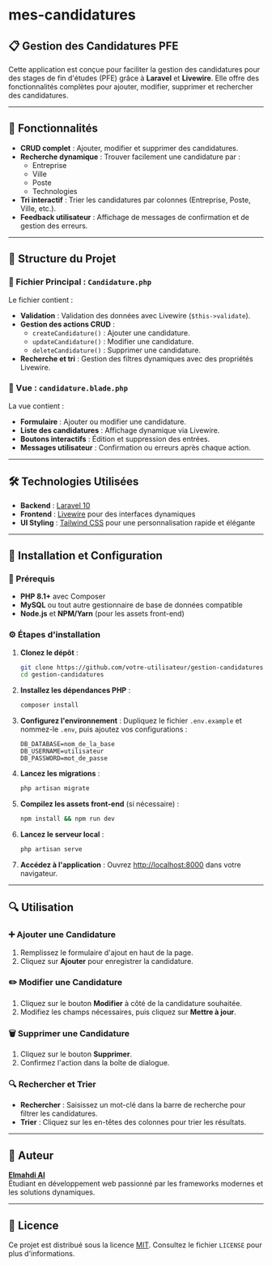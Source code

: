 # mes-candidatures
## 📋 Gestion des Candidatures PFE

Cette application est conçue pour faciliter la gestion des candidatures pour des stages de fin d'études (PFE) grâce à **Laravel** et **Livewire**. Elle offre des fonctionnalités complètes pour ajouter, modifier, supprimer et rechercher des candidatures.

---

## 🌟 Fonctionnalités

- **CRUD complet** : Ajouter, modifier et supprimer des candidatures.
- **Recherche dynamique** : Trouver facilement une candidature par :
  - Entreprise
  - Ville
  - Poste
  - Technologies
- **Tri interactif** : Trier les candidatures par colonnes (Entreprise, Poste, Ville, etc.).
- **Feedback utilisateur** : Affichage de messages de confirmation et de gestion des erreurs.

---

## 📁 Structure du Projet

### 🔑 Fichier Principal : `Candidature.php`

Le fichier contient :
- **Validation** : Validation des données avec Livewire (`$this->validate`).
- **Gestion des actions CRUD** :
  - `createCandidature()` : Ajouter une candidature.
  - `updateCandidature()` : Modifier une candidature.
  - `deleteCandidature()` : Supprimer une candidature.
- **Recherche et tri** : Gestion des filtres dynamiques avec des propriétés Livewire.

### 📄 Vue : `candidature.blade.php`

La vue contient :
- **Formulaire** : Ajouter ou modifier une candidature.
- **Liste des candidatures** : Affichage dynamique via Livewire.
- **Boutons interactifs** : Édition et suppression des entrées.
- **Messages utilisateur** : Confirmation ou erreurs après chaque action.

---

## 🛠️ Technologies Utilisées

- **Backend** : [Laravel 10](https://laravel.com/)
- **Frontend** : [Livewire](https://laravel-livewire.com/) pour des interfaces dynamiques
- **UI Styling** : [Tailwind CSS](https://tailwindcss.com/) pour une personnalisation rapide et élégante

---

## 🚀 Installation et Configuration

### 📝 Prérequis

- **PHP 8.1+** avec Composer
- **MySQL** ou tout autre gestionnaire de base de données compatible
- **Node.js** et **NPM/Yarn** (pour les assets front-end)

### ⚙️ Étapes d'installation

1. **Clonez le dépôt** :
   ```bash
   git clone https://github.com/votre-utilisateur/gestion-candidatures.git
   cd gestion-candidatures
   ```
   
2. **Installez les dépendances PHP** :
   ```bash
   composer install
   ```

3. **Configurez l'environnement** : Dupliquez le fichier `.env.example` et nommez-le `.env`, puis ajoutez vos configurations :
   ```env
   DB_DATABASE=nom_de_la_base
   DB_USERNAME=utilisateur
   DB_PASSWORD=mot_de_passe
   ```

4. **Lancez les migrations** :
   ```bash
   php artisan migrate
   ```

5. **Compilez les assets front-end** (si nécessaire) :
   ```bash
   npm install && npm run dev
   ```

6. **Lancez le serveur local** :
   ```bash
   php artisan serve
   ```

7. **Accédez à l'application** : Ouvrez [http://localhost:8000](http://localhost:8000) dans votre navigateur.

---

## 🔍 Utilisation

### ➕ Ajouter une Candidature
1. Remplissez le formulaire d'ajout en haut de la page.
2. Cliquez sur **Ajouter** pour enregistrer la candidature.

### ✏️ Modifier une Candidature
1. Cliquez sur le bouton **Modifier** à côté de la candidature souhaitée.
2. Modifiez les champs nécessaires, puis cliquez sur **Mettre à jour**.

### 🗑️ Supprimer une Candidature
1. Cliquez sur le bouton **Supprimer**.
2. Confirmez l'action dans la boîte de dialogue.

### 🔍 Rechercher et Trier
- **Rechercher** : Saisissez un mot-clé dans la barre de recherche pour filtrer les candidatures.
- **Trier** : Cliquez sur les en-têtes des colonnes pour trier les résultats.

---

## 👤 Auteur

**[Elmahdi AI](https://github.com/ElmahdiAI)**  
Étudiant en développement web passionné par les frameworks modernes et les solutions dynamiques.

---

## 📝 Licence

Ce projet est distribué sous la licence [MIT](LICENSE). Consultez le fichier `LICENSE` pour plus d'informations.

